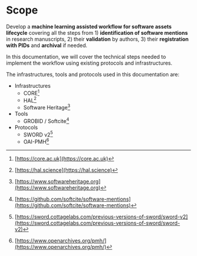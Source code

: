 # Scope

Develop a **machine learning assisted workflow for software assets lifecycle** covering all the steps from 1) **identification of software mentions** in research manuscripts, 2) their **validation** by authors, 3) their **registration with PIDs** and **archival** if needed.

In this documentation, we will cover the technical steps needed to implement the workflow using existing protocols and infrastructures. 

The infrastructures, tools and protocols used in this documentation are:

* Infrastructures
    * CORE[^1]
    * HAL[^2]
    * Software Heritage[^3]
* Tools
    * GROBID / Softcite[^4]
* Protocols
    * SWORD v2[^5]
    * OAI-PMH[^6]

[^1]: [https://core.ac.uk](https://core.ac.uk) 
[^2]: [https://hal.science](https://hal.science) 
[^3]: [https://www.softwareheritage.org](https://www.softwareheritage.org) 
[^4]: [https://github.com/softcite/software-mentions](https://github.com/softcite/software-mentions) 
[^5]: [https://sword.cottagelabs.com/previous-versions-of-sword/sword-v2](https://sword.cottagelabs.com/previous-versions-of-sword/sword-v2) 
[^6]: [https://www.openarchives.org/pmh/](https://www.openarchives.org/pmh/) 
